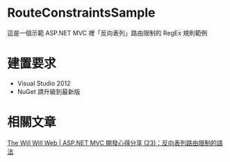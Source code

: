 RouteConstraintsSample
======================

這是一個示範 ASP.NET MVC 裡「反向表列」路由限制的 RegEx 規則範例


建置要求
========

* Visual Studio 2012
* NuGet 請升級到最新版


相關文章
=======

[The Will Will Web | ASP.NET MVC 開發心得分享 (23)：反向表列路由限制的語法](http://blog.miniasp.com/post/2013/05/18/ASPNET-MVC-Developer-Note-Part-23-RouteConstrains-with-Negative-Lookahead-RegEx.aspx)

